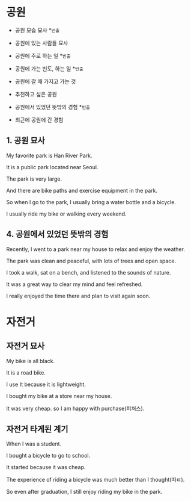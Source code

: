 # 공원

- 공원 모습 묘사 \*`빈출`
- 공원에 있는 사람들 묘사

- 공원에 주로 하는 일 \*`빈출`
- 공원에 가는 빈도, 하는 일 \*`빈출`
- 공원에 갈 때 가지고 가는 것
- 추천하고 싶은 공원
- 공원에서 있었던 뜻밖의 경험 \*`빈출`
- 최근에 공원에 간 경험

## 1. 공원 묘사


My favorite park is Han River Park.

It is a public park located near Seoul.

The park is very large.

And there are bike paths and exercise equipment in the park.

So when I go to the park, I usually bring a water bottle and a bicycle.

I usually ride my bike or walking every weekend.


## 4. 공원에서 있었던 뜻밖의 경험

Recently, I went to a park near my house to relax and enjoy the weather.

The park was clean and peaceful, with lots of trees and open space.

I took a walk, sat on a bench, and listened to the sounds of nature.

It was a great way to clear my mind and feel refreshed.

I really enjoyed the time there and plan to visit again soon.

# 자전거

## 자전거 묘사

My bike is all black.

It is a road bike. 

I use It because it is lightweight.

I bought my bike at a store near my house.

It was very cheap. so I am happy with purchase(퍼처스).


## 자전거 타게된 계기

When I was a student.

I bought a bicycle to go to school.

It started because it was cheap.

The experience of riding a bicycle was much better than I thought(떠ㄸ).

So even after graduation, I still enjoy riding my bike in the park.

